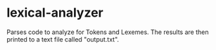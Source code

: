 # lexical-analyzer

Parses code to analyze for Tokens and Lexemes. The results are then printed to a text file called "output.txt".